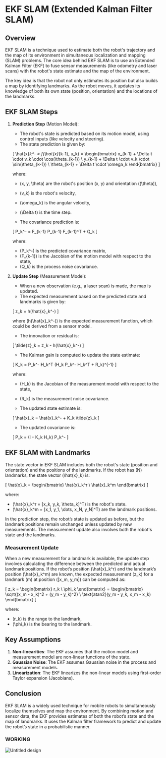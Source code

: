# EKF SLAM (Extended Kalman Filter SLAM)

## Overview
EKF SLAM is a technique used to estimate both the robot's trajectory and the map of its environment in simultaneous localization and mapping (SLAM) problems. The core idea behind EKF SLAM is to use an Extended Kalman Filter (EKF) to fuse sensor measurements (like odometry and laser scans) with the robot's state estimate and the map of the environment.

The key idea is that the robot not only estimates its position but also builds a map by identifying landmarks. As the robot moves, it updates its knowledge of both its own state (position, orientation) and the locations of the landmarks.

## EKF SLAM Steps

1. **Prediction Step** (Motion Model):
    - The robot's state is predicted based on its motion model, using control inputs (like velocity and steering).
    - The state prediction is given by:

    \[
    \hat{x}_k^- = f(\hat{x}_{k-1}, u_k) = 
    \begin{bmatrix}
        x_{k-1} + \Delta t \cdot v_k \cdot \cos(\theta_{k-1}) \\
        y_{k-1} + \Delta t \cdot v_k \cdot \sin(\theta_{k-1}) \\
        \theta_{k-1} + \Delta t \cdot \omega_k
    \end{bmatrix}
    \]

    where:
    - \(x, y, \theta\) are the robot's position (x, y) and orientation (\(\theta\)),
    - \(v_k\) is the robot's velocity,
    - \(\omega_k\) is the angular velocity,
    - \(\Delta t\) is the time step.

    - The covariance prediction is:

    \[
    P_k^- = F_{k-1} P_{k-1} F_{k-1}^T + Q_k
    \]

    where:
    - \(P_k^-\) is the predicted covariance matrix,
    - \(F_{k-1}\) is the Jacobian of the motion model with respect to the state,
    - \(Q_k\) is the process noise covariance.

2. **Update Step** (Measurement Model):
    - When a new observation (e.g., a laser scan) is made, the map is updated.
    - The expected measurement based on the predicted state and landmarks is given by:

    \[
    z_k = h(\hat{x}_k^-)
    \]

    where \(h(\hat{x}_k^-)\) is the expected measurement function, which could be derived from a sensor model.
    
    - The innovation or residual is:

    \[
    \tilde{z}_k = z_k - h(\hat{x}_k^-)
    \]
    
    - The Kalman gain is computed to update the state estimate:

    \[
    K_k = P_k^- H_k^T (H_k P_k^- H_k^T + R_k)^{-1}
    \]

    where:
    - \(H_k\) is the Jacobian of the measurement model with respect to the state,
    - \(R_k\) is the measurement noise covariance.

    - The updated state estimate is:

    \[
    \hat{x}_k = \hat{x}_k^- + K_k \tilde{z}_k
    \]

    - The updated covariance is:

    \[
    P_k = (I - K_k H_k) P_k^-
    \]

## EKF SLAM with Landmarks

The state vector in EKF SLAM includes both the robot's state (position and orientation) and the positions of the landmarks. If the robot has \(N\) landmarks, the state vector \(\hat{x}_k\) is:

\[
\hat{x}_k = \begin{bmatrix} \hat{x}_k^r \\ \hat{x}_k^m \end{bmatrix}
\]

where:
- \(\hat{x}_k^r = [x_k, y_k, \theta_k]^T\) is the robot's state.
- \(\hat{x}_k^m = [x_1, y_1, \dots, x_N, y_N]^T\) are the landmark positions.

In the prediction step, the robot’s state is updated as before, but the landmark positions remain unchanged unless updated by new measurements. The measurement update also involves both the robot's state and the landmarks.

### Measurement Update

When a new measurement for a landmark is available, the update step involves calculating the difference between the predicted and actual landmark positions. If the robot’s position \(\hat{x}_k^r\) and the landmark’s position \(\hat{x}_k^m\) are known, the expected measurement \(z_k\) for a landmark \(m\) at position \([x_m, y_m]\) can be computed as:

\[
z_k = \begin{bmatrix}
    r_k \\
    \phi_k
\end{bmatrix} = \begin{bmatrix}
    \sqrt{(x_m - x_k)^2 + (y_m - y_k)^2} \\
    \text{atan2}(y_m - y_k, x_m - x_k)
\end{bmatrix}
\]

where:
- \(r_k\) is the range to the landmark,
- \(\phi_k\) is the bearing to the landmark.

## Key Assumptions

1. **Non-linearities**: The EKF assumes that the motion model and measurement model are non-linear functions of the state.
2. **Gaussian Noise**: The EKF assumes Gaussian noise in the process and measurement models.
3. **Linearization**: The EKF linearizes the non-linear models using first-order Taylor expansion (Jacobians).

## Conclusion

EKF SLAM is a widely used technique for mobile robots to simultaneously localize themselves and map the environment. By combining motion and sensor data, the EKF provides estimates of both the robot’s state and the map of landmarks. It uses the Kalman filter framework to predict and update the robot’s state in a probabilistic manner.

### WORKING 

![Untitled design](https://github.com/user-attachments/assets/aa367db3-c43e-4224-9dd2-825f136b6858)

